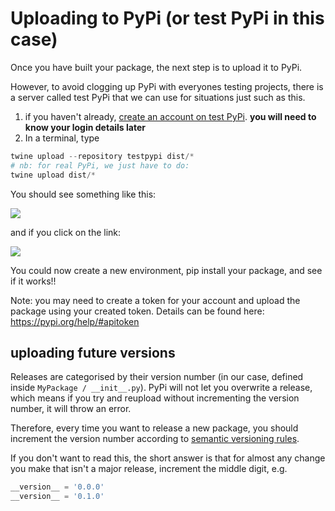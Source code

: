 # Uploading to PyPi (or test PyPi in this case)

Once you have built your package, the next step is to upload it to PyPi.

However, to avoid clogging up PyPi with everyones testing projects, there is a server called test PyPi that we can use for situations just such as this. 

1. if you haven't already, [create an account on test PyPi](https://test.pypi.org/). **you will need to know your login details later** 
2. In a terminal, type

```python
twine upload --repository testpypi dist/*
# nb: for real PyPi, we just have to do:
twine upload dist/*
```

You should see something like this:

![](__resources/twine_succcess.PNG)

and if you click on the link:

![](__resources/testPyPi.PNG)

You could now create a new environment, pip install your package, and see if it works!!

Note: you may need to create a token for your account and upload the package using your created token. Details can be found here: https://pypi.org/help/#apitoken

## uploading future versions

Releases are categorised by their version number (in our case, defined inside ```MyPackage / __init__.py```). PyPi will not let you overwrite a release, which means if you try and reupload without incrementing the version number, it will throw an error.

Therefore, every time you  want to release a new package, you should increment the version number according to [semantic versioning rules](https://en.wikipedia.org/wiki/Software_versioning#Semantic_versioning). 

If you don't want to read this, the short answer is that for almost any change you make that isn't a major release, increment the middle digit, e.g.

```python
__version__ = '0.0.0'
__version__ = '0.1.0'
```



